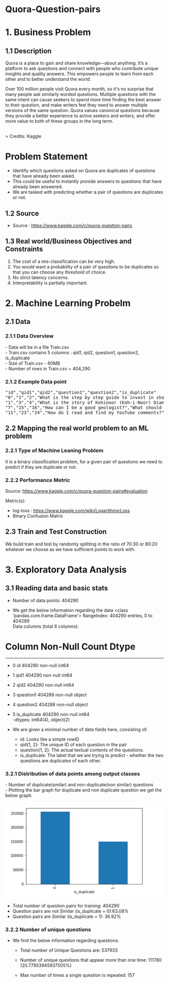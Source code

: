 # Quora-Question-pairs

<h1> 1. Business Problem </h1>

<h2> 1.1 Description </h2>

<p>Quora is a place to gain and share knowledge—about anything. It’s a platform to ask questions and connect with people who contribute unique insights and quality answers. This empowers people to learn from each other and to better understand the world.</p>
<p>
Over 100 million people visit Quora every month, so it's no surprise that many people ask similarly worded questions. Multiple questions with the same intent can cause seekers to spend more time finding the best answer to their question, and make writers feel they need to answer multiple versions of the same question. Quora values canonical questions because they provide a better experience to active seekers and writers, and offer more value to both of these groups in the long term.
</p>
<br>
> Credits: Kaggle 

  # Problem Statement<br>
- Identify which questions asked on Quora are duplicates of questions that have already been asked. <br>
- This could be useful to instantly provide answers to questions that have already been answered. <br>
- We are tasked with predicting whether a pair of questions are duplicates or not. <br>

<h2> 1.2 Source</h2>

- Source : https://www.kaggle.com/c/quora-question-pairs

<h2>1.3 Real world/Business Objectives and Constraints </h2>

1. The cost of a mis-classification can be very high.
2. You would want a probability of a pair of questions to be duplicates so that you can choose any threshold of choice.
3. No strict latency concerns.
4. Interpretability is partially important.

<h1>2. Machine Learning Probelm </h1>

<h2> 2.1 Data </h2>

<h3> 2.1.1 Data Overview </h3>

<p> 
- Data will be in a file Train.csv <br>
- Train.csv contains 5 columns : qid1, qid2, question1, question2, is_duplicate <br>
- Size of Train.csv - 60MB <br>
- Number of rows in Train.csv = 404,290
</p>

<h3> 2.1.2 Example Data point </h3>

<pre>
"id","qid1","qid2","question1","question2","is_duplicate"
"0","1","2","What is the step by step guide to invest in share market in india?","What is the step by step guide to invest in share market?","0"
"1","3","4","What is the story of Kohinoor (Koh-i-Noor) Diamond?","What would happen if the Indian government stole the Kohinoor (Koh-i-Noor) diamond back?","0"
"7","15","16","How can I be a good geologist?","What should I do to be a great geologist?","1"
"11","23","24","How do I read and find my YouTube comments?","How can I see all my Youtube comments?","1"
</pre>

<h2> 2.2 Mapping the real world problem to an ML problem </h2>

<h3> 2.2.1 Type of Machine Leaning Problem </h3>

<p> It is a binary classification problem, for a given pair of questions we need to predict if they are duplicate or not. </p>

<h3> 2.2.2 Performance Metric </h3>

Source: https://www.kaggle.com/c/quora-question-pairs#evaluation

Metric(s): 
* log-loss : https://www.kaggle.com/wiki/LogarithmicLoss
* Binary Confusion Matrix

<h2> 2.3 Train and Test Construction </h2>

<p>  </p>
<p> We build train and test by randomly splitting in the ratio of 70:30 or 80:20 whatever we choose as we have sufficient points to work with. </p>

<h1>3. Exploratory Data Analysis </h1>

<h2> 3.1 Reading data and basic stats </h2>

- Number of data points: 404290<br>

- We get the below information regarding the data
 <class 'pandas.core.frame.DataFrame'>
RangeIndex: 404290 entries, 0 to 404289 <br>
Data columns (total 6 columns):<br>
 #   Column         Non-Null Count    Dtype <br>
---  ------         --------------    ----- 
- 0   id             404290 non-null  int64 <br>
- 1   qid1           404290 non-null  int64 <br>
- 2   qid2           404290 non-null  int64 <br>
- 3   question1      404289 non-null  object<br>
- 4   question2      404288 non-null  object<br>
- 5   is_duplicate   404290 non-null  int64 <br>
-dtypes: int64(4), object(2)<br>

- We are given a minimal number of data fields here, consisting of:<br>

  - id:  Looks like a simple rowID<br>
  - qid{1, 2}:  The unique ID of each question in the pair<br>
  - question{1, 2}:  The actual textual contents of the questions.<br>
  - is_duplicate:  The label that we are trying to predict - whether the two questions are duplicates of each other.<br>
  
 <h3> 3.2.1 Distribution of data points among output classes</h3>
- Number of duplicate(smilar) and non-duplicate(non similar) questions<br>
- Plotting the bar graph for duplicate and non duplicate question we get the below graph.

![](Capture1.PNG)

- Total number of question pairs for training:  404290<br>
- Question pairs are not Similar (is_duplicate = 0):63.08%<br>
- Question pairs are Similar (is_duplicate = 1): 36.92%<br>

<h3> 3.2.2 Number of unique questions </h3>

- We find the below information regarding questions.<br>

  - Total number of  Unique Questions are: 537933<br>

  - Number of unique questions that appear more than one time: 111780 (20.77953945937505%)<br>

  - Max number of times a single question is repeated: 157<br>
